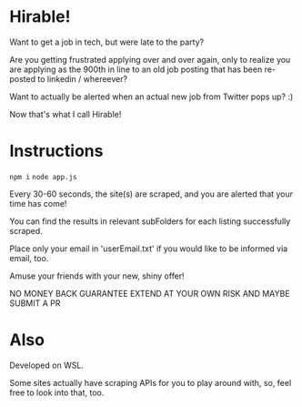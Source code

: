 # Hirable!

Want to get a job in tech, but were late to the party?

Are you getting frustrated applying over and over again, only
to realize you are applying as the 900th in line to an old
job posting that has been re-posted to linkedin / whereever?

Want to actually be alerted when an actual new job from Twitter
pops up? :)

Now that's what I call Hirable!

# Instructions

`npm i`
`node app.js`

Every 30-60 seconds, the site(s) are scraped, and you are alerted
that your time has come! 

You can find the results in relevant subFolders for each listing
successfully scraped. 

Place only your email in 'userEmail.txt' if you would like to be informed
via email, too. 

Amuse your friends with your new, shiny offer! 

NO MONEY BACK GUARANTEE
EXTEND AT YOUR OWN RISK
AND MAYBE SUBMIT A PR

# Also

Developed on WSL.

Some sites actually have scraping APIs for you to play around 
with, so, feel free to look into that, too. 

